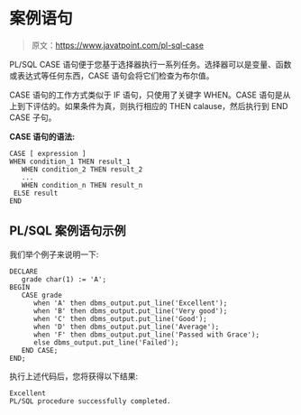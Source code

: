 # 案例语句

> 原文：<https://www.javatpoint.com/pl-sql-case>

PL/SQL CASE 语句便于您基于选择器执行一系列任务。选择器可以是变量、函数或表达式等任何东西，CASE 语句会将它们检查为布尔值。

CASE 语句的工作方式类似于 IF 语句，只使用了关键字 WHEN。CASE 语句是从上到下评估的。如果条件为真，则执行相应的 THEN calause，然后执行到 END CASE 子句。

**CASE 语句的语法:**

```
CASE [ expression ]
WHEN condition_1 THEN result_1
   WHEN condition_2 THEN result_2
   ...
   WHEN condition_n THEN result_n
 ELSE result
END 

```

## PL/SQL 案例语句示例

我们举个例子来说明一下:

```
DECLARE
   grade char(1) := 'A';
BEGIN
   CASE grade
      when 'A' then dbms_output.put_line('Excellent');
      when 'B' then dbms_output.put_line('Very good');
      when 'C' then dbms_output.put_line('Good');
      when 'D' then dbms_output.put_line('Average');
      when 'F' then dbms_output.put_line('Passed with Grace');
      else dbms_output.put_line('Failed');
   END CASE;
END;

```

执行上述代码后，您将获得以下结果:

```
Excellent
PL/SQL procedure successfully completed. 

```